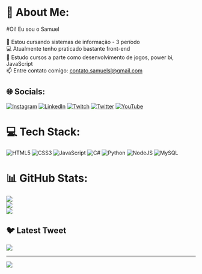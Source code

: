 # 💫 About Me:
#Oi! Eu sou o Samuel<br><br>🔭 Estou cursando sistemas de informação - 3 período<br>💻 Atualmente tenho praticado bastante front-end<br>🌱 Estudo cursos a parte como desenvolvimento de jogos, power bi, JavaScript<br>📫 Entre contato comigo: contato.samuelsl@gmail.com<br>


## 🌐 Socials:
[![Instagram](https://img.shields.io/badge/Instagram-%23E4405F.svg?logo=Instagram&logoColor=white)](https://instagram.com/_samuel.sl) [![LinkedIn](https://img.shields.io/badge/LinkedIn-%230077B5.svg?logo=linkedin&logoColor=white)](https://linkedin.com/in/samuel-souza-leite-43281b252) [![Twitch](https://img.shields.io/badge/Twitch-%239146FF.svg?logo=Twitch&logoColor=white)](https://twitch.tv/SamukSL) [![Twitter](https://img.shields.io/badge/Twitter-%231DA1F2.svg?logo=Twitter&logoColor=white)](https://twitter.com/@s4mu3lson) [![YouTube](https://img.shields.io/badge/YouTube-%23FF0000.svg?logo=YouTube&logoColor=white)](https://youtube.com/@samuel_dev) 

# 💻 Tech Stack:
![HTML5](https://img.shields.io/badge/html5-%23E34F26.svg?style=for-the-badge&logo=html5&logoColor=white) ![CSS3](https://img.shields.io/badge/css3-%231572B6.svg?style=for-the-badge&logo=css3&logoColor=white) ![JavaScript](https://img.shields.io/badge/javascript-%23323330.svg?style=for-the-badge&logo=javascript&logoColor=%23F7DF1E) ![C#](https://img.shields.io/badge/c%23-%23239120.svg?style=for-the-badge&logo=c-sharp&logoColor=white) ![Python](https://img.shields.io/badge/python-3670A0?style=for-the-badge&logo=python&logoColor=ffdd54) ![NodeJS](https://img.shields.io/badge/node.js-6DA55F?style=for-the-badge&logo=node.js&logoColor=white) ![MySQL](https://img.shields.io/badge/mysql-%2300f.svg?style=for-the-badge&logo=mysql&logoColor=white)
# 📊 GitHub Stats:
![](https://github-readme-stats.vercel.app/api?username=samuelsouzaleite&theme=highcontrast&hide_border=false&include_all_commits=false&count_private=false)<br/>
![](https://github-readme-streak-stats.herokuapp.com/?user=samuelsouzaleite&theme=highcontrast&hide_border=false)<br/>
![](https://github-readme-stats.vercel.app/api/top-langs/?username=samuelsouzaleite&theme=highcontrast&hide_border=false&include_all_commits=false&count_private=false&layout=compact)

## 🐦 Latest Tweet
[![](https://gtce.itsvg.in/api?username=@s4mu3lson)](https://github.com/VishwaGauravIn/github-twitter-card-embed)

---
[![](https://visitcount.itsvg.in/api?id=samuelsouzaleite&icon=0&color=0)](https://visitcount.itsvg.in)

<!-- Proudly created with GPRM ( https://gprm.itsvg.in ) -->
